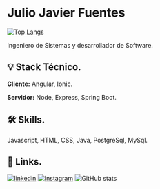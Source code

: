 
# Julio Javier Fuentes

[![Top Langs](https://github-readme-stats.vercel.app/api/top-langs/?username=JulioJavif&layout=compact&langs_count=10)](https://github.com/anuraghazra/github-readme-stats)

Ingeniero de Sistemas y desarrollador de Software.

## 💡 Stack Técnico.
**Cliente:** Angular, Ionic.

**Servidor:** Node, Express, Spring Boot.

## 🛠 Skills.
Javascript, HTML, CSS, Java, PostgreSql, MySql.

## 🔗 Links.
[![linkedin](https://img.shields.io/badge/linkedin-0A66C2?style=for-the-badge&logo=linkedin&logoColor=white)](https://www.linkedin.com/in/juliojavif/)
[![Instagram](https://img.shields.io/badge/instagram-FA4EE7?style=for-the-badge&logo=instagram&logoColor=white)](https://www.instagram.com/juliofts99/)
![GitHub stats](https://github-readme-stats.vercel.app/api?username=JulioJavif&show_icons=true&theme=dark)
